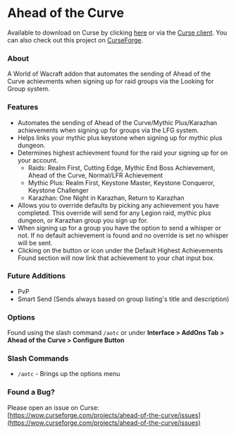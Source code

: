 # Ahead of the Curve

Available to download on Curse by clicking [here](https://mods.curse.com/addons/wow/258441-ahead-of-the-curve) or via the [Curse client](https://www.curse.com/). You can also check out this project on [CurseForge](https://wow.curseforge.com/projects/ahead-of-the-curve).

### About

A World of Wacraft addon that automates the sending of Ahead of the Curve achievments when signing up for raid groups via the Looking for Group system.

### Features

- Automates the sending of Ahead of the Curve/Mythic Plus/Karazhan achievements when signing up for groups via the LFG system.
- Helps links your mythic plus keystone when signing up for mythic plus dungeon.
- Determines highest achievment found for the raid your signing up for on your account.
    - Raids: Realm First, Cutting Edge, Mythic End Boss Achievement, Ahead of the Curve, Normal/LFR Achievement
    - Mythic Plus: Realm First, Keystone Master, Keystone Conqueror, Keystone Challenger
    - Karazhan: One Night in Karazhan, Return to Karazhan
- Allows you to override defaults by picking any achievement you have completed. This override will send for any Legion raid, mythic plus dungeon, or Karazhan group you sign up for.
- When signing up for a group you have the option to send a whisper or not. If no default achievement is found and no override is set no whisper will be sent.
- Clicking on the button or icon under the Default Highest Achievements Found section will now link that achievement to your chat input box.

### Future Additions

- PvP
- Smart Send (Sends always based on group listing's title and description)

### Options

Found using the slash command `/aotc` or under **Interface > AddOns Tab > Ahead of the Curve > Configure Button**

### Slash Commands

- `/aotc` - Brings up the options menu

### Found a Bug?

Please open an issue on Curse: [https://wow.curseforge.com/projects/ahead-of-the-curve/issues](https://wow.curseforge.com/projects/ahead-of-the-curve/issues)
